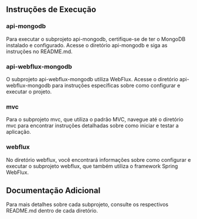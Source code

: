 ## Instruções de Execução

### api-mongodb
Para executar o subprojeto api-mongodb, certifique-se de ter o MongoDB instalado e configurado. Acesse o diretório api-mongodb e siga as instruções no README.md.

### api-webflux-mongodb
O subprojeto api-webflux-mongodb utiliza WebFlux. Acesse o diretório api-webflux-mongodb para instruções específicas sobre como configurar e executar o projeto.

### mvc
Para o subprojeto mvc, que utiliza o padrão MVC, navegue até o diretório mvc para encontrar instruções detalhadas sobre como iniciar e testar a aplicação.

### webflux
No diretório webflux, você encontrará informações sobre como configurar e executar o subprojeto webflux, que também utiliza o framework Spring WebFlux.

## Documentação Adicional
Para mais detalhes sobre cada subprojeto, consulte os respectivos README.md dentro de cada diretório.